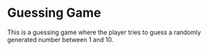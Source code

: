 # Guessing Game

This is a guessing game where the player tries to guess a randomly generated number between 1 and 10.
